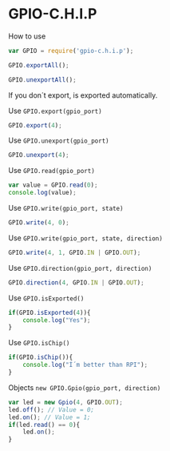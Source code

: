 # GPIO-C.H.I.P 

How to use

```javascript
var GPIO = require('gpio-c.h.i.p');

GPIO.exportAll();

GPIO.unexportAll();

```

If you don´t export, is exported automatically.

Use ```GPIO.export(gpio_port)```
```javascript
GPIO.export(4);
```

Use ```GPIO.unexport(gpio_port)```
```javascript
GPIO.unexport(4);
```

Use ```GPIO.read(gpio_port)```
```javascript
var value = GPIO.read(0);
console.log(value);
```

Use ```GPIO.write(gpio_port, state)```
```javascript
GPIO.write(4, 0);
```

Use ```GPIO.write(gpio_port, state, direction)```
```javascript
GPIO.write(4, 1, GPIO.IN | GPIO.OUT);
```

Use ```GPIO.direction(gpio_port, direction)```
```javascript
GPIO.direction(4, GPIO.IN |	GPIO.OUT);
```

Use ```GPIO.isExported()```
```javascript
if(GPIO.isExported(4)){
	console.log("Yes");
}
```

Use ```GPIO.isChip()```
```javascript
if(GPIO.isChip()){
	console.log("Í´m better than RPI");
}
```

Objects ```new GPIO.Gpio(gpio_port, direction)```
```javascript
var led = new Gpio(4, GPIO.OUT);
led.off(); // Value = 0;
led.on(); // Value = 1;
if(led.read() == 0){
	led.on();
}
```
